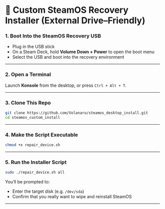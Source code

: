 # 🔧 Custom SteamOS Recovery Installer (External Drive–Friendly)


### 1. Boot Into the SteamOS Recovery USB

- Plug in the USB stick
- On a Steam Deck, hold **Volume Down + Power** to open the boot menu
- Select the USB and boot into the recovery environment

---

### 2. Open a Terminal

Launch **Konsole** from the desktop, or press `Ctrl + Alt + T`.

---

### 3. Clone This Repo

```bash
git clone https://github.com/Volanaro/steamos_desktop_install.git
cd steamos_custom_install 
```
---

### 4. Make the Script Executable

```bash
chmod +x repair_device.sh
```
---
### 5. Run the Installer Script

```bash
sudo ./repair_device.sh all
```

You’ll be prompted to:
- Enter the target disk (e.g. `/dev/sda`)
- Confirm that you really want to wipe and reinstall SteamOS

---
